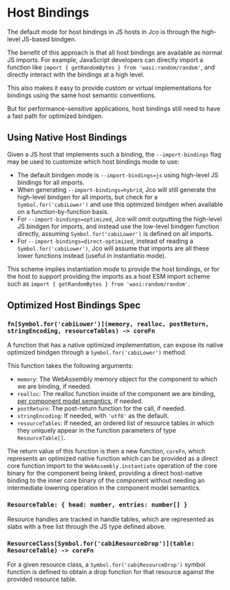 # Host Bindings

The default mode for host bindings in JS hosts in Jco is through the high-level JS-based bindgen.

The benefit of this approach is that all host bindings are available as normal JS imports. For
example, JavaScript developers can directly import a function like
`import { getRandomBytes } from 'wasi:random/random'`, and directly interact with the bindings
at a high level.

This also makes it easy to provide custom or virtual implementations for bindings using the same
host semantic conventions.

But for performance-sensitive applications, host bindings still need to have a fast path for
optimized bindgen.

## Using Native Host Bindings

Given a JS host that implements such a binding, the `--import-bindings` flag may be used to customize
which host bindings mode to use:

* The default bindgen mode is `--import-bindings=js` using high-level JS bindings for all imports.
* When generating `--import-bindings=hybrid`, Jco will still generate the high-level bindgen for all imports, but
  check for a `Symbol.for('cabiLower')` and use this optimized bindgen when available on a function-by-function
  basis.
* For `--import-bindings=optimized`, Jco will omit outputting the high-level JS bindgen for imports, and instead use
  the low-level bindgen function directly, assuming `Symbol.for('cabiLower')` is defined on all imports.
* For `--import-bindings=direct-optimized`, instead of reading a `Symbol.for('cabiLower')`, Jco will assume that
  imports are all these lower functions instead (useful in instantiatio mode).

This scheme implies instantiation mode to provide the host bindings, or for the host to support
providing the imports as a host ESM import scheme such as `import { getRandomBytes } from 'wasi:random/random'`.

## Optimized Host Bindings Spec

### `fn[Symbol.for('cabiLower')](memory, realloc, postReturn, stringEncoding, resourceTables) -> coreFn`

A function that has a native optimized implementation, can expose its native optimized bindgen through
a `Symbol.for('cabiLower')` method.

This function takes the following arguments:

* `memory`: The WebAssembly memory object for the component to which we are binding, if needed.
* `realloc`: The realloc function inside of the component we are binding, [per component model semantics](https://github.com/WebAssembly/component-model/blob/main/design/mvp/Binary.md#canonical-definitions), if needed.
* `postReturn`: The post-return function for the call, if needed.
* `stringEncoding`: If needed, with `'utf8'` as the default.
* `resourceTables`: If needed, an ordered list of resource tables in which they uniquely appear in the function parameters of type `ResourceTable[]`.

The return value of this function is then a new function, `coreFn`, which represents an optimized native
function which can be provided as a direct core function import to the `WebAssembly.instantiate` operation
of the core binary for the component being linked, providing a direct host-native binding to the inner core
binary of the component without needing an intermediate lowering operation in the component model semantics.

### `ResourceTable: { head: number, entries: number[] }`

Resource handles are tracked in handle tables, which are represented as slabs with a free list through the JS type defined above.

### `ResourceClass[Symbol.for('cabiResourceDrop')](table: ResourceTable) -> coreFn`

For a given resource class, a `Symbol.for('cabiResourceDrop')` symbol function is defined to obtain a drop function for that resource against the provided resource table.
